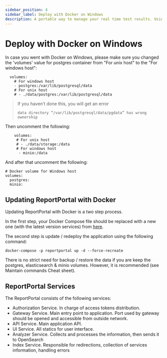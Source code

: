 ```yaml
---
sidebar_position: 4
sidebar_label: Deploy with Docker on Windows
description: A portable way to manage your real time test results. Using Docker makes it easy to share test execution report and collaborate with other team members.
---
```


# Deploy with Docker on Windows

In case you went with Docker on Windows, please make sure you changed the 'volumes' value for postgres container from "For unix host" to the "For windows host":

```Shell
  volumes:
    # For windows host
    - postgres:/var/lib/postgresql/data
    # For unix host
    # - ./data/postgres:/var/lib/postgresql/data
``` 

> If you haven’t done this, you will get an error
>
> ```Shell
> data directory “/var/lib/postgresql/data/pgdata” has wrong ownership
> ``` 

Then uncomment the following:

```Shell
    volumes:
     # For unix host
     # - ./data/storage:/data 
     # For windows host
      - minio:/data
 ```

And after that uncomment the following:

```Shell
# Docker volume for Windows host
volumes:
  postgres:
  minio:
``` 


## Updating ReportPortal with Docker

Updating ReportPortal with Docker is a two step process.

In the first step, your Docker Compose file should be replaced with a new one (with the latest version services) from [here](<https://github.com/reportportal/reportportal/blob/master/docker-compose.yml>).

The second step is update / redeploy the application using the following command:

```Shell
docker-compose -p reportportal up -d --force-recreate
``` 

There is no strict need for backup / restore the data if you are keep the postgres, elasticsearch & minio volumes. However, it is recommended (see Maintain commands Cheat sheet).


## ReportPortal Services

The ReportPortal consists of the following services:

- Authorization Service. In charge of access tokens distribution.
- Gateway Service. Main entry point to application. Port used by gateway should be opened and accessible from outside network.
- API Service. Main application API.
- UI Service. All statics for user interface.
- Analyzer Service. Collects and processes the information, then sends it to OpenSearch
- Index Service. Responsible for redirections, collection of services information, handling errors
